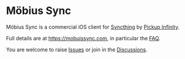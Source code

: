 # Möbius Sync

Möbius Sync is a commercial iOS client for [Syncthing](https://www.syncthing.net) by [Pickup Infinity](https://www.pickupinfinity.com).

Full details are at https://mobuissync.com, in particular the [FAQ](https://mobiussync.com/faq).

You are welcome to raise [Issues](https://github.com/MobiusSync/MobiusSync/issues) or join in the [Discussions](https://github.com/MobiusSync/MobiusSync/discussions).
